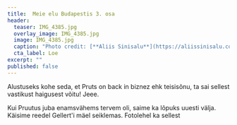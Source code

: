 ```yaml
---
title:  Meie elu Budapestis 3. osa
header: 
  teaser: IMG_4385.jpg
  overlay_image: IMG_4385.jpg
  image: IMG_4385.jpg
  caption: "Photo credit: [**Aliis Sinisalu**](https://aliissinisalu.com/)"
  cta_label: Loe
excerpt: ""
published: false
---
```

Alustuseks kohe seda, et Pruts on back in biznez ehk teisisõnu, ta sai sellest vastikust haigusest võitu! Jeee.

Kui Pruutus juba enamsvähems tervem oli, saime ka lõpuks uuesti välja. Käisime reedel Gellert'i mäel seiklemas. Fotolehel ka sellest 
